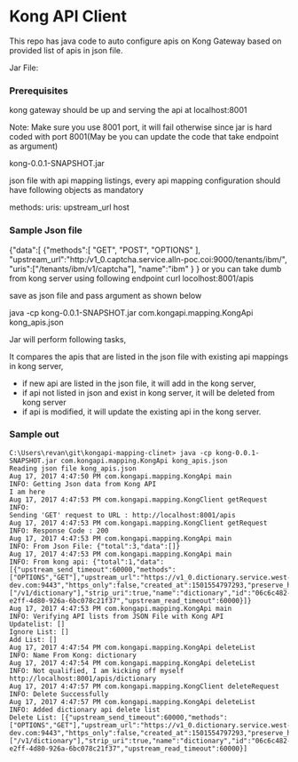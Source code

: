 # Kong API Client

This repo has java code to auto configure apis on Kong Gateway based on provided list of apis in json file.

Jar File:

### Prerequisites

kong gateway should be up and serving the api at localhost:8001

Note: Make sure you use 8001 port, it will fail otherwise since jar is hard coded with port 8001(May be you can update the code that take endpoint as argument)

kong-0.0.1-SNAPSHOT.jar

json file with api mapping listings, every api mapping configuration should have following objects as mandatory

methods:
uris:
upstream_url
host

### Sample Json file

{"data":[
{"methods":[
"GET",
"POST",
"OPTIONS"
],
"upstream_url":"http:/v1_0.captcha.service.alln-poc.coi:9000/tenants/ibm/",
"uris":["/tenants/ibm/v1/captcha"],
"name":"ibm"
}
}
or you can take dumb from kong server using following endpoint
curl locolhost:8001/apis

save as json file and pass argument as shown below

java -cp kong-0.0.1-SNAPSHOT.jar com.kongapi.mapping.KongApi kong_apis.json

Jar will perform following tasks,

It compares the apis that are listed in the json file with existing api mappings in kong server,

* if new api are listed in the json file, it will add in the kong server,
* if api not listed in json and exist in kong server, it will be deleted from kong server
* if api is modified, it will update the existing api in the kong server.

### Sample out

```
C:\Users\revan\git\kongapi-mapping-clinet> java -cp kong-0.0.1-SNAPSHOT.jar com.kongapi.mapping.KongApi kong_apis.json
Reading json file kong_apis.json
Aug 17, 2017 4:47:50 PM com.kongapi.mapping.KongApi main
INFO: Getting Json data from Kong API
I am here
Aug 17, 2017 4:47:53 PM com.kongapi.mapping.KongClient getRequest
INFO:
Sending 'GET' request to URL : http://localhost:8001/apis
Aug 17, 2017 4:47:53 PM com.kongapi.mapping.KongClient getRequest
INFO: Response Code : 200
Aug 17, 2017 4:47:53 PM com.kongapi.mapping.KongApi main
INFO: From Json File: {"total":3,"data":[]}
Aug 17, 2017 4:47:53 PM com.kongapi.mapping.KongApi main
INFO: From kong api: {"total":1,"data":[{"upstream_send_timeout":60000,"methods":["OPTIONS","GET"],"upstream_url":"https://v1_0.dictionary.service.west-dev.com:9443","https_only":false,"created_at":1501554797293,"preserve_host":false,"http_if_terminated":true,"retries":5,"upstream_connect_timeout":60000,"uris":["/v1/dictionary"],"strip_uri":true,"name":"dictionary","id":"06c6c482-e2ff-4d80-926a-6bc078c21f37","upstream_read_timeout":60000}]}
Aug 17, 2017 4:47:53 PM com.kongapi.mapping.KongApi main
INFO: Verifying API lists from JSON File with Kong API
Updatelist: []
Ignore List: []
Add List: []
Aug 17, 2017 4:47:54 PM com.kongapi.mapping.KongApi deleteList
INFO: Name From Kong: dictionary
Aug 17, 2017 4:47:54 PM com.kongapi.mapping.KongApi deleteList
INFO: Not qualified, I am kicking off myself
http://localhost:8001/apis/dictionary
Aug 17, 2017 4:47:57 PM com.kongapi.mapping.KongClient deleteRequest
INFO: Delete Successfully
Aug 17, 2017 4:47:57 PM com.kongapi.mapping.KongApi deleteList
INFO: Added dictionary api delete list
Delete List: [{"upstream_send_timeout":60000,"methods":["OPTIONS","GET"],"upstream_url":"https://v1_0.dictionary.service.west-dev.com:9443","https_only":false,"created_at":1501554797293,"preserve_host":false,"http_if_terminated":true,"retries":5,"upstream_connect_timeout":60000,"uris":["/v1/dictionary"],"strip_uri":true,"name":"dictionary","id":"06c6c482-e2ff-4d80-926a-6bc078c21f37","upstream_read_timeout":60000}]
```
